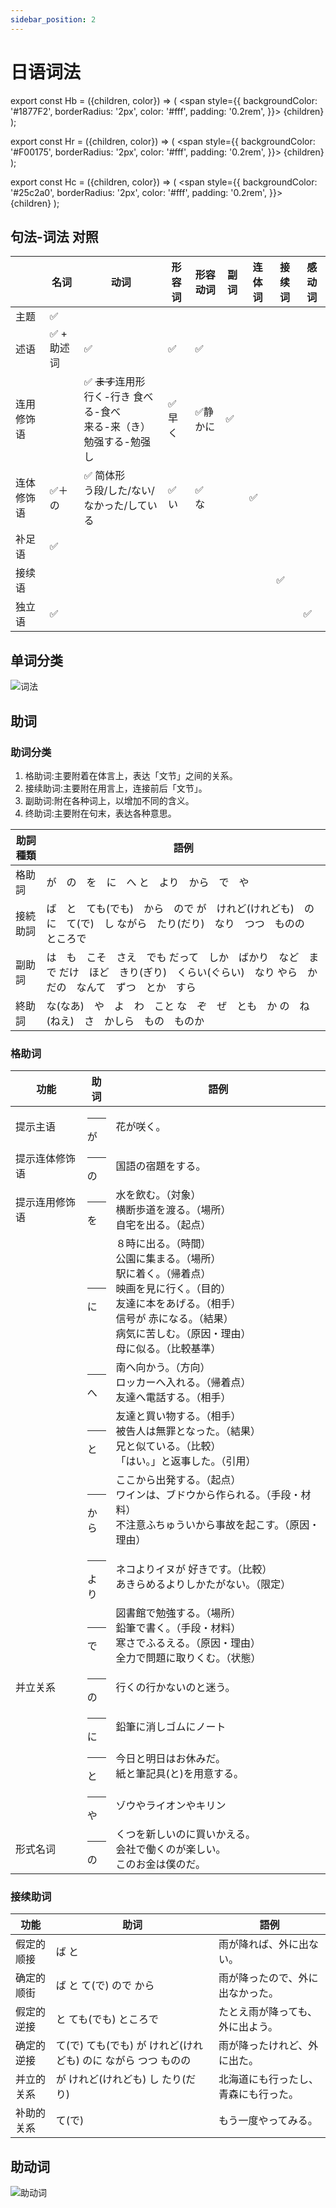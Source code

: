 ```yaml
---
sidebar_position: 2
---
```


# 日语词法


export const Hb = ({children, color}) => (
  <span
    style={{
      backgroundColor: '#1877F2',
      borderRadius: '2px',
      color: '#fff',
      padding: '0.2rem',
    }}>
    {children}
  </span>
);

export const Hr = ({children, color}) => (
  <span
    style={{
      backgroundColor: '#F00175',
      borderRadius: '2px',
      color: '#fff',
      padding: '0.2rem',
    }}>
    {children}
  </span>
);

export const Hc = ({children, color}) => (
  <span
    style={{
      backgroundColor: '#25c2a0',
      borderRadius: '2px',
      color: '#fff',
      padding: '0.2rem',
    }}>
    {children}
  </span>
);

## 句法-词法 对照

|            | 名词       | 动词                                                                         | 形容词 | 形容动词 | 副词 | 连体词 | 接续词 | 感动词 |
| ---------- | ---------- | ---------------------------------------------------------------------------- | ------ | -------- | ---- | ------ | ------ | ------ |
| 主题       | ✅          |                                                                              |        |          |      |        |        |        |
| 述语       | ✅ + 助述词 | ✅                                                                            | ✅      | ✅        |      |        |        |        |
| 连用修饰语 |            | ✅ ~~ます~~连用形<br/>行く-行き 食べる-食べ<br/> 来る-来（き）勉强する-勉强し | ✅早く  | ✅静かに  | ✅    |        |        |        |
| 连体修饰语 | ✅＋の      | ✅ 简体形<br/>う段/した/ない/なかった/している                                | ✅ い   | ✅ な     |      | ✅      |        |        |
| 补足语     | ✅          |                                                                              |        |          |      |        |        |        |
| 接续语     |            |                                                                              |        |          |      |        | ✅      |        |
| 独立语     | ✅          |                                                                              |        |          |      |        |        | ✅      |

## 单词分类

![词法](/img/japanese/日语单词分类.png)

## 助词

### 助词分类

1. 格助词:主要附着在<Hb>体言</Hb>上，表达「文节」之间的关系。
2. 接续助词:主要附在<Hb>用言</Hb>上，连接前后「文节」。
3. 副助词:附在<Hb>各种词</Hb>上，以增加不同的含义。
4. 终助词:主要附在<Hb>句末</Hb>，表达各种意思。

| 助詞種類 | 語例 |
| -------- | ---------|
| 格助詞   | が　の　を　に　へ と　より　から　で　や   |
| 接続助詞 | ば　と　ても(でも)　から　ので が　けれど(けれども)　のに　て(で)　し ながら　たり(だり)　なり　つつ　ものの　ところで   |
| 副助詞   | は　も　こそ　さえ　でも だって　しか　ばかり　など　まで  だけ　ほど　きり(ぎり)　くらい(ぐらい)　なり やら　か　だの　なんて　ずつ　とか　すら |
| 終助詞   | な(なあ)　や　よ　わ　こと な　ぞ　ぜ　とも　か の　ね(ねえ)　さ　かしら　もの　ものか  |

### 格助词

| 功能 | 助词| 語例 |
| -------- | -------- | ---------|
| 提示主语 | <Hr>が</Hr> | 花<Hb>が</Hb>咲く。
| 提示连体修饰语| <Hr>の</Hr> | 国語<Hb>の</Hb>宿題をする。 |
| 提示连用修饰语 |<Hr>を</Hr>|水<Hb>を</Hb>飲む。（対象）<br/>横断歩道<Hb>を</Hb>渡る。（場所）<br/>自宅<Hb>を</Hb>出る。（起点）|
||<Hr>に</Hr>|８時<Hb>に</Hb>出る。（時間）<br/>公園<Hb>に</Hb>集まる。（場所）<br/>駅<Hb>に</Hb>着く。（帰着点）<br/>映画を<Hb>見に</Hb>行く。（目的）<br/>友達<Hb>に</Hb>本をあげる。（相手）<br/>信号が 赤<Hb>に</Hb>なる。（結果）<br/>病気<Hb>に</Hb>苦しむ。（原因・理由）<br/>母<Hb>に</Hb>似る。（比較基準）|
||<Hr>へ</Hr>|南<Hb>へ</Hb>向かう。（方向）<br/>ロッカー<Hb>へ</Hb>入れる。（帰着点）<br/>友達<Hb>へ</Hb>電話する。（相手）<br/>|
||<Hr>と</Hr>|友達<Hb>と</Hb>買い物する。（相手）<br/>被告人は無罪<Hb>と</Hb>なった。（結果）<br/>兄<Hb>と</Hb>似ている。（比較）<br/>「はい。」<Hb>と</Hb>返事した。（引用）|
||<Hr>から</Hr>|ここ<Hb>から</Hb>出発する。（起点）<br/>ワインは、ブドウ<Hb>から</Hb>作られる。（手段・材料）<br/> 不注意ふちゅうい<Hb>から</Hb>事故を起こす。（原因・理由）|
||<Hr>より</Hr>|ネコ<Hb>より</Hb>イヌが 好きです。（比較）<br/>あきらめる<Hb>より</Hb>しかたがない。（限定）|
||<Hr>で</Hr>|図書館<Hb>で</Hb>勉強する。（場所）<br/>鉛筆<Hb>で</Hb>書く。（手段・材料）<br/>寒さ<Hb>で</Hb>ふるえる。（原因・理由）<br/>全力<Hb>で</Hb>問題に取りくむ。（状態）|
| 并立关系| <Hr>の</Hr>|行く<Hb>の</Hb>行かない<Hb>の</Hb>と迷う。|
||<Hr>に</Hr>|鉛筆<Hb>に</Hb>消しゴム<Hb>に</Hb>ノート|
||<Hr>と</Hr>| 今日<Hb>と</Hb>明日はお休みだ。 <br/>紙<Hb>と</Hb>筆記具(と)を用意する。 |
||<Hr>や</Hr>| ゾウ<Hb>や</Hb>ライオン<Hb>や</Hb>キリン|
| 形式名词| <Hr>の</Hr> | くつを新しい<Hb>の</Hb>に買いかえる。<br/>会社で働く<Hb>の</Hb>が楽しい。<br/>このお金は僕<Hb>の</Hb>だ。 |

### 接续助词

| 功能 | 助词| 語例 |
| -------- | -------- | ---------|
| 假定的顺接 | ば と  | 雨が降れ<Hb>ば</Hb>、外に出ない。|
| 确定的顺街 | ば と て(で) ので から | 雨が降った<Hb>ので</Hb>、外に出なかった。|
| 假定的逆接 | と ても(でも) ところで | たとえ雨が降っ<Hb>ても</Hb>、外に出よう。|
| 确定的逆接 | て(で) ても(でも) が けれど(けれども) のに ながら つつ ものの	| 雨が降った<Hb>けれど</Hb>、外に出た。|
| 并立的关系 | が けれど(けれども) し たり(だり) | 北海道にも行った<Hb>し</Hb>、青森にも行った。|
| 补助的关系 | て(で) | もう一度やっ<Hb>て</Hb>みる。|


## 助动词
![助动词](/img/japanese/助动词.jpg)

<!-- 

***

## 用言
## 体言
## 修饰语
## 接续语

接续词已经在上文接续语中讨论过，故不再赘述。现在讨论两种类似于接续词，同时也可以作为`接续语`的词。

接续词用于句子句首和，句子中间。

但是这两种助词，不可以用于句首。

- 日本の寿司は美味しいです。`けれど`、値段が高いです。
- 試験お日は、鉛筆`または`ボールペンを用意してください。
- 試験お日は、鉛筆を用意してください。`または`、ボールペンでもいいです。

### 接续助词
做文节的助词
- 「日本の寿司は美味しい」`けれど`、値段が高いです。
- 「課税を引いた」`ので`、会社を休みます。

### 并立助词

- 試験お日は、鉛筆`か`ボールペンを用意してください。
- X 試験お日は、鉛筆を用意してください。`か`、ボールペンでもいいです。

## 独立语

## 助动词


### だ　です　である

| 判定助述詞 | だ﹝系列﹞       | です﹝系列﹞                                      | である﹝系列﹞   |
| ---------- | -------------- | ----------------------------------------------- | -------------- |
| 現在肯定形 | ～だ           | ～です                                          | ～である       |
| 現在否定形 | ～じゃない     | ～じゃありません   （～じゃないです）           | ～ではない     |
| 過去肯定形 | ～だった       | ～でした                                        | ～であった     |
| 過去否定形 | ～じゃなかった | ～じゃありませんでした   （～じゃなかったです） | ～ではなかった |
| て形       | ～で           | ～でして                                        | ～であって     |
| 意向形     | ～だろう       | ～でしょう                                      | ～であろう     |
| 條件形     | ～なら         | －                                              | ～であれば     |
| た-條件形  | ～だったら     | ～でしたら                                      | ～であったら   |
| 命令形     | －             | －                                              | ～であ         |

### 形式名词 + 助述词 = 文法功能
`のだ`
`ことだ`
`ものだ`
`ようだ`
`わけだ`
`はずだ`
`つもりだ`
`みたいだ`
`そうだ`
`べきだ`
`らしい`
`まい`

***

## 连体词
连接修饰名词的词

**あの、この、その、どの**

**大きな｜小さな** : 不是な形容词，因为其不能做用言。

***

## 接头词
`お金`
`お忙しい`
`ご褒美`
`大企業`

### 品词转换
- 無　関心

***

## 接尾词
`山田さん`
`靴屋`
`三人`
`私だち`
`風邪っぽい`

### 品词转换
| 接尾   | 转换                  | 例子                            |
| ------ | --------------------- | ------------------------------- |
| さ     | 形容词/形容动词->名词 | 大きい->大きさ 華やか->華やかさ |
| たて   | 动词->名词            | 焼きます->焼きたて              |
| らしい | 名词->形容词          | 男->男らしい                    |
| にくい | 动词->形容词          | 歩きます->歩きにくい            |
| がち   | 名词->形容动词        | 病気->病気がち                  |
| そう   | 形容词->形容动词      | 美味しい->美味しそう            |
| がる   | 形容词->动词          | 欲しい->欲しがる                |
| びる   | 名词->动词            | 大人->大人びる                  |

***

## 示词

| 意义        | 事物 |        | 地方   | 事物・地方・人 郑重 | 口語   | 这样～   那样～ | 这样的～   那样的～ |
| ----------- | ---- | ------ | ------ | ------------------- | ------ | --------------- | ------------------- |
| 品词   分类 | 名词 | 连体词 | 名词   | 名词                | 名词   | 副词            | 连体词              |
| こ          | これ | この   | ここ   | こちら              | こっち | こう            | こんな              |
| そ          | それ | その   | そこ   | そちら              | そっち | そう            | そんな              |
| あ          | あれ | あの   | あそこ | あちら              | あっち | ああ            | あんな              |
| ど          | どれ | どの   | どこ   | どちら              | どっち | どう            | どんな              |


### いう　ような　ように
`こういう`
`このような`
`このように`

*** -->
